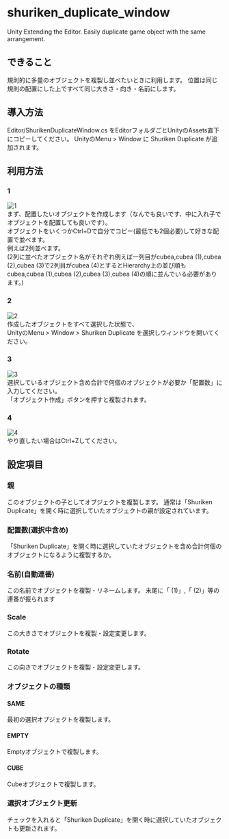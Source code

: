 # shuriken_duplicate_window
Unity Extending the Editor. Easily duplicate game object with the same arrangement.

## できること
規則的に多量のオブジェクトを複製し並べたいときに利用します。
位置は同じ規則の配置にした上ですべて同じ大きさ・向き・名前にします。

## 導入方法
Editor/ShurikenDuplicateWindow.cs
をEditorフォルダごとUnityのAssets直下にコピーしてください。
UnityのMenu > Window に Shuriken Duplicate が追加されます。

## 利用方法
### 1
![1](https://user-images.githubusercontent.com/45710234/49687150-64104000-fb42-11e8-837b-1e6a813ca488.png)  
まず、配置したいオブジェクトを作成します（なんでも良いです、中に入れ子でオブジェクトを配置しても良いです）。  
オブジェクトをいくつかCtrl+Dで自分でコピー(最低でも2個必要)して好きな配置で並べます。  
例えば2列並べます。  
(2列に並べたオブジェクト名がそれぞれ例えば一列目がcubea,cubea (1),cubea (2),cubea (3)で2列目がcubea (4)とするとHierarchy上の並び順もcubea,cubea (1),cubea (2),cubea (3),cubea (4)の順に並んでいる必要があります。)  
### 2
![2](https://user-images.githubusercontent.com/45710234/49687176-b2254380-fb42-11e8-8558-b56159d7d663.png)  
作成したオブジェクトをすべて選択した状態で、  
UnityのMenu > Window > Shuriken Duplicate を選択しウィンドウを開いてください。  
### 3
![3](https://user-images.githubusercontent.com/45710234/49687191-eef13a80-fb42-11e8-8a38-0d94add7c33a.png)  
選択しているオブジェクト含め合計で何個のオブジェクトが必要か「配置数」に入力してください。  
「オブジェクト作成」ボタンを押すと複製されます。  
### 4
![4](https://user-images.githubusercontent.com/45710234/49687194-04fefb00-fb43-11e8-8199-6bd4cb51ac77.png)  
やり直したい場合はCtrl+Zしてください。  

## 設定項目
### 親
このオブジェクトの子としてオブジェクトを複製します。
通常は「Shuriken Duplicate」を開く時に選択していたオブジェクトの親が設定されています。

### 配置数(選択中含め)
「Shuriken Duplicate」を開く時に選択していたオブジェクトを含め合計何個のオブジェクトになるように複製するか。

### 名前(自動連番)
この名前でオブジェクトを複製・リネームします。
末尾に「 (1)」,「 (2)」等の連番が振られます

### Scale
この大きさでオブジェクトを複製・設定変更します。

### Rotate
この向きでオブジェクトを複製・設定変更します。

### オブジェクトの種類
#### SAME
最初の選択オブジェクトを複製します。
#### EMPTY
Emptyオブジェクトで複製します。
#### CUBE
Cubeオブジェクトで複製します。

### 選択オブジェクト更新
チェックを入れると「Shuriken Duplicate」を開く時に選択していたオブジェクトも更新されます。
